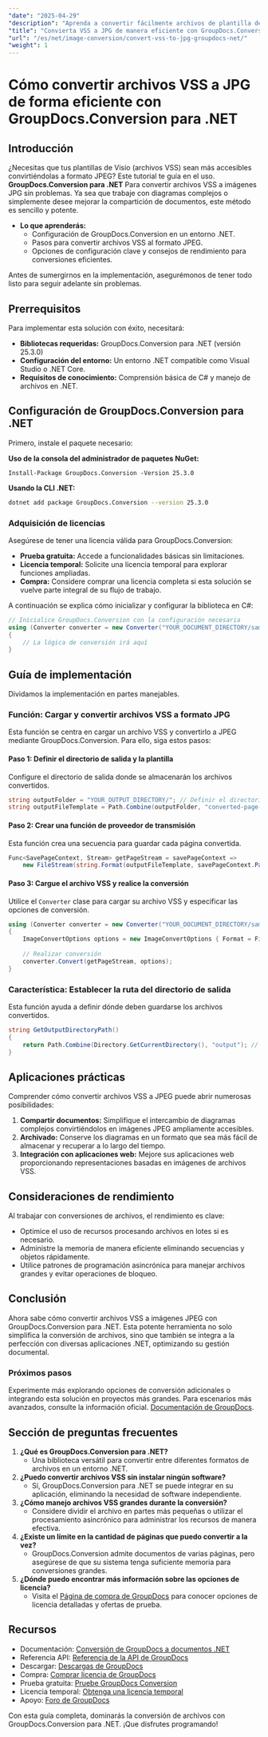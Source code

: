 ```yaml
---
"date": "2025-04-29"
"description": "Aprenda a convertir fácilmente archivos de plantilla de Visio (VSS) en imágenes JPEG con GroupDocs.Conversion para .NET. Ideal para mejorar la accesibilidad y el uso compartido de documentos."
"title": "Convierta VSS a JPG de manera eficiente con GroupDocs.Conversion para .NET"
"url": "/es/net/image-conversion/convert-vss-to-jpg-groupdocs-net/"
"weight": 1
---
```


# Cómo convertir archivos VSS a JPG de forma eficiente con GroupDocs.Conversion para .NET

## Introducción

¿Necesitas que tus plantillas de Visio (archivos VSS) sean más accesibles convirtiéndolas a formato JPEG? Este tutorial te guía en el uso. **GroupDocs.Conversion para .NET** Para convertir archivos VSS a imágenes JPG sin problemas. Ya sea que trabaje con diagramas complejos o simplemente desee mejorar la compartición de documentos, este método es sencillo y potente.

- **Lo que aprenderás:**
  - Configuración de GroupDocs.Conversion en un entorno .NET.
  - Pasos para convertir archivos VSS al formato JPEG.
  - Opciones de configuración clave y consejos de rendimiento para conversiones eficientes.

Antes de sumergirnos en la implementación, asegurémonos de tener todo listo para seguir adelante sin problemas.

## Prerrequisitos

Para implementar esta solución con éxito, necesitará:
- **Bibliotecas requeridas:** GroupDocs.Conversion para .NET (versión 25.3.0)
- **Configuración del entorno:** Un entorno .NET compatible como Visual Studio o .NET Core.
- **Requisitos de conocimiento:** Comprensión básica de C# y manejo de archivos en .NET.

## Configuración de GroupDocs.Conversion para .NET

Primero, instale el paquete necesario:

**Uso de la consola del administrador de paquetes NuGet:**
```plaintext
Install-Package GroupDocs.Conversion -Version 25.3.0
```

**Usando la CLI .NET:**
```bash
dotnet add package GroupDocs.Conversion --version 25.3.0
```

### Adquisición de licencias

Asegúrese de tener una licencia válida para GroupDocs.Conversion:
- **Prueba gratuita:** Accede a funcionalidades básicas sin limitaciones.
- **Licencia temporal:** Solicite una licencia temporal para explorar funciones ampliadas.
- **Compra:** Considere comprar una licencia completa si esta solución se vuelve parte integral de su flujo de trabajo.

A continuación se explica cómo inicializar y configurar la biblioteca en C#:
```csharp
// Inicialice GroupDocs.Conversion con la configuración necesaria
using (Converter converter = new Converter("YOUR_DOCUMENT_DIRECTORY/sample.vss"))
{
    // La lógica de conversión irá aquí
}
```

## Guía de implementación

Dividamos la implementación en partes manejables.

### Función: Cargar y convertir archivos VSS a formato JPG

Esta función se centra en cargar un archivo VSS y convertirlo a JPEG mediante GroupDocs.Conversion. Para ello, siga estos pasos:

#### Paso 1: Definir el directorio de salida y la plantilla

Configure el directorio de salida donde se almacenarán los archivos convertidos.
```csharp
string outputFolder = "YOUR_OUTPUT_DIRECTORY/"; // Definir el directorio de salida para los archivos convertidos
string outputFileTemplate = Path.Combine(outputFolder, "converted-page-{0}.jpg"); // Ruta de plantilla para cada página del archivo VSS que se guardará como JPEG
```

#### Paso 2: Crear una función de proveedor de transmisión

Esta función crea una secuencia para guardar cada página convertida.
```csharp
Func<SavePageContext, Stream> getPageStream = savePageContext => 
    new FileStream(string.Format(outputFileTemplate, savePageContext.Page), FileMode.Create);
```

#### Paso 3: Cargue el archivo VSS y realice la conversión

Utilice el `Converter` clase para cargar su archivo VSS y especificar las opciones de conversión.
```csharp
using (Converter converter = new Converter("YOUR_DOCUMENT_DIRECTORY/sample.vss"))
{
    ImageConvertOptions options = new ImageConvertOptions { Format = FileType.Jpg }; // Establecer el formato de salida a JPEG
    
    // Realizar conversión
    converter.Convert(getPageStream, options);
}
```

### Característica: Establecer la ruta del directorio de salida

Esta función ayuda a definir dónde deben guardarse los archivos convertidos.
```csharp
string GetOutputDirectoryPath()
{
    return Path.Combine(Directory.GetCurrentDirectory(), "output"); // Personalice esto según sea necesario
}
```

## Aplicaciones prácticas

Comprender cómo convertir archivos VSS a JPEG puede abrir numerosas posibilidades:
1. **Compartir documentos:** Simplifique el intercambio de diagramas complejos convirtiéndolos en imágenes JPEG ampliamente accesibles.
2. **Archivado:** Conserve los diagramas en un formato que sea más fácil de almacenar y recuperar a lo largo del tiempo.
3. **Integración con aplicaciones web:** Mejore sus aplicaciones web proporcionando representaciones basadas en imágenes de archivos VSS.

## Consideraciones de rendimiento

Al trabajar con conversiones de archivos, el rendimiento es clave:
- Optimice el uso de recursos procesando archivos en lotes si es necesario.
- Administre la memoria de manera eficiente eliminando secuencias y objetos rápidamente.
- Utilice patrones de programación asincrónica para manejar archivos grandes y evitar operaciones de bloqueo.

## Conclusión

Ahora sabe cómo convertir archivos VSS a imágenes JPEG con GroupDocs.Conversion para .NET. Esta potente herramienta no solo simplifica la conversión de archivos, sino que también se integra a la perfección con diversas aplicaciones .NET, optimizando su gestión documental.

### Próximos pasos

Experimente más explorando opciones de conversión adicionales o integrando esta solución en proyectos más grandes. Para escenarios más avanzados, consulte la información oficial. [Documentación de GroupDocs](https://docs.groupdocs.com/conversion/net/).

## Sección de preguntas frecuentes

1. **¿Qué es GroupDocs.Conversion para .NET?**
   - Una biblioteca versátil para convertir entre diferentes formatos de archivos en un entorno .NET.
2. **¿Puedo convertir archivos VSS sin instalar ningún software?**
   - Sí, GroupDocs.Conversion para .NET se puede integrar en su aplicación, eliminando la necesidad de software independiente.
3. **¿Cómo manejo archivos VSS grandes durante la conversión?**
   - Considere dividir el archivo en partes más pequeñas o utilizar el procesamiento asincrónico para administrar los recursos de manera efectiva.
4. **¿Existe un límite en la cantidad de páginas que puedo convertir a la vez?**
   - GroupDocs.Conversion admite documentos de varias páginas, pero asegúrese de que su sistema tenga suficiente memoria para conversiones grandes.
5. **¿Dónde puedo encontrar más información sobre las opciones de licencia?**
   - Visita el [Página de compra de GroupDocs](https://purchase.groupdocs.com/buy) para conocer opciones de licencia detalladas y ofertas de prueba.

## Recursos
- Documentación: [Conversión de GroupDocs a documentos .NET](https://docs.groupdocs.com/conversion/net/)
- Referencia API: [Referencia de la API de GroupDocs](https://reference.groupdocs.com/conversion/net/)
- Descargar: [Descargas de GroupDocs](https://releases.groupdocs.com/conversion/net/)
- Compra: [Comprar licencia de GroupDocs](https://purchase.groupdocs.com/buy)
- Prueba gratuita: [Pruebe GroupDocs Conversion](https://releases.groupdocs.com/conversion/net/)
- Licencia temporal: [Obtenga una licencia temporal](https://purchase.groupdocs.com/temporary-license/)
- Apoyo: [Foro de GroupDocs](https://forum.groupdocs.com/c/conversion/10)

Con esta guía completa, dominarás la conversión de archivos con GroupDocs.Conversion para .NET. ¡Que disfrutes programando!